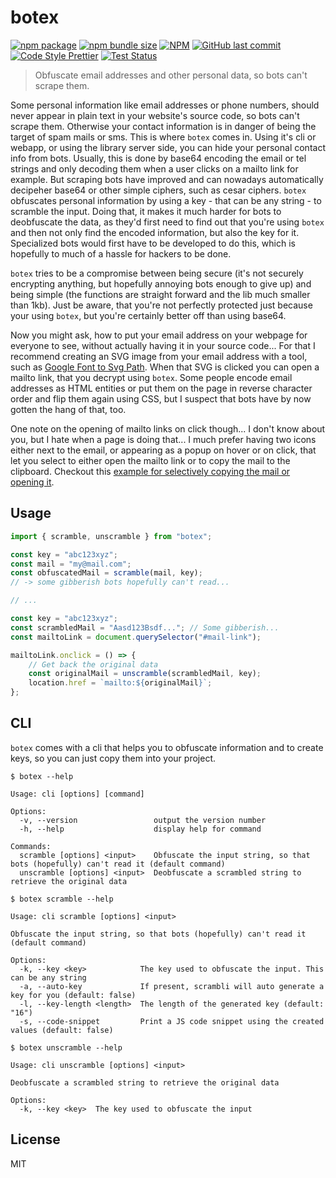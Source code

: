 # botex

[![npm package](https://img.shields.io/npm/v/botex.svg?style=flat-square)](https://npmjs.com/package/botex)
[![npm bundle size](https://img.shields.io/bundlephobia/min/botex?style=flat-square)](https://bundlephobia.com/result?p=botex)
[![NPM](https://img.shields.io/npm/l/botex?style=flat-square)](https://github.com/mefechoel/botex/blob/main/LICENSE)
[![GitHub last commit](https://img.shields.io/github/last-commit/mefechoel/botex?style=flat-square)](https://github.com/mefechoel/botex/commits/main)
[![Code Style Prettier](https://img.shields.io/badge/code%20style-prettier-ff7fe1.svg?style=flat-square)](https://github.com/prettier/prettier#readme)
[![Test Status](https://img.shields.io/github/workflow/status/mefechoel/botex/Test?style=flat-square)](https://github.com/mefechoel/botex/actions?query=workflow%3ATest)

> Obfuscate email addresses and other personal data, so bots can't scrape them.

Some personal information like email addresses or phone numbers, should never
appear in plain text in your website's source code, so bots can't scrape them.
Otherwise your contact information is in danger of being the target of spam
mails or sms. This is where `botex` comes in. Using it's cli or webapp, or using
the library server side, you can hide your personal contact info from bots.
Usually, this is done by base64 encoding the email or tel strings and only
decoding them when a user clicks on a mailto link for example. But scraping bots
have improved and can nowadays automatically decipeher base64 or other simple
ciphers, such as cesar ciphers. `botex` obfuscates personal information by using
a key - that can be any string - to scramble the input. Doing that, it makes it
much harder for bots to deobfuscate the data, as they'd first need to find out
that you're using `botex` and then not only find the encoded information, but
also the key for it. Specialized bots would first have to be developed to do
this, which is hopefully to much of a hassle for hackers to be done.

`botex` tries to be a compromise between being secure (it's not securely
encrypting anything, but hopefully annoying bots enough to give up) and being
simple (the functions are straight forward and the lib much smaller than 1kb).
Just be aware, that you're not perfectly protected just because your using
`botex`, but you're certainly better off than using base64.

Now you might ask, how to put your email address on your webpage for everyone to
see, without actually having it in your source code... For that I recommend
creating an SVG image from your email address with a tool, such as
[Google Font to Svg Path](https://danmarshall.github.io/google-font-to-svg-path/).
When that SVG is clicked you can open a mailto link, that you decrypt using
`botex`. Some people encode email addresses as HTML entities or put them on the
page in reverse character order and flip them again using CSS, but I suspect
that bots have by now gotten the hang of that, too.

One note on the opening of mailto links on click though... I don't know about
you, but I hate when a page is doing that... I much prefer having two icons
either next to the email, or appearing as a popup on hover or on click, that let
you select to either open the mailto link or to copy the mail to the clipboard.
Checkout this
[example for selectively copying the mail or opening it](/examples/copy-or-open).

## Usage

```js
import { scramble, unscramble } from "botex";

const key = "abc123xyz";
const mail = "my@mail.com";
const obfuscatedMail = scramble(mail, key);
// -> some gibberish bots hopefully can't read...

// ...

const key = "abc123xyz";
const scrambledMail = "Aasd123Bsdf..."; // Some gibberish...
const mailtoLink = document.querySelector("#mail-link");

mailtoLink.onclick = () => {
	// Get back the original data
	const originalMail = unscramble(scrambledMail, key);
	location.href = `mailto:${originalMail}`;
};
```

## CLI

`botex` comes with a cli that helps you to obfuscate information and to create
keys, so you can just copy them into your project.

```
$ botex --help

Usage: cli [options] [command]

Options:
  -v, --version                 output the version number
  -h, --help                    display help for command

Commands:
  scramble [options] <input>    Obfuscate the input string, so that bots (hopefully) can't read it (default command)
  unscramble [options] <input>  Deobfuscate a scrambled string to retrieve the original data
```

```
$ botex scramble --help

Usage: cli scramble [options] <input>

Obfuscate the input string, so that bots (hopefully) can't read it (default command)

Options:
  -k, --key <key>            The key used to obfuscate the input. This can be any string
  -a, --auto-key             If present, scrambli will auto generate a key for you (default: false)
  -l, --key-length <length>  The length of the generated key (default: "16")
  -s, --code-snippet         Print a JS code snippet using the created values (default: false)
```

```
$ botex unscramble --help

Usage: cli unscramble [options] <input>

Deobfuscate a scrambled string to retrieve the original data

Options:
  -k, --key <key>  The key used to obfuscate the input
```

## License

MIT
